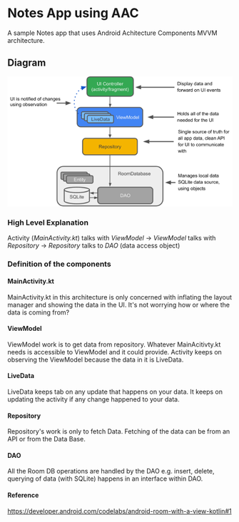 # Notes App using AAC

A sample Notes app that uses Android Achitecture Components MVVM architecture.

## Diagram

![](app/src/main/res/drawable/AAC.png)

### High Level Explanation

Activity (*MainActivity.kt*) talks with *ViewModel* ->  *ViewModel* talks with *Repository* ->   *Repository* talks to *DAO* (data access object)


### Definition of the components 

#### MainActivity.kt
MainActivity.kt in this architecture is only concerned with inflating the layout manager and showing the data in the UI. It's not worrying how or where the data is coming from?

#### ViewModel
ViewModel work is to get data from repository. Whatever MainAcitivty.kt needs is accessible to ViewModel and it could provide. Activity keeps on observing the ViewModel because the data in it is LiveData.

#### LiveData
LiveData keeps tab on any update that happens on your data. It keeps on updating the activity if any change happened to your data.

#### Repository
Repository's work is only to fetch Data. Fetching of the data can be from an API or from the Data Base.

#### DAO
All the Room DB operations are handled by the DAO e.g. insert, delete, querying of data (with SQLite) happens in an interface within DAO.

#### Reference

https://developer.android.com/codelabs/android-room-with-a-view-kotlin#1